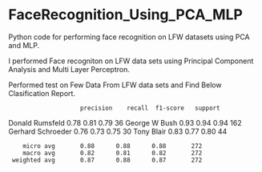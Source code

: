 # FaceRecognition_Using_PCA_MLP
Python code for performing face recognition on LFW datasets using PCA and MLP.

I performed Face recogniton on LFW data sets using Principal Component Analysis and Multi Layer Perceptron.

Performed test on Few Data From LFW data sets and Find Below Clasification Report.

                        precision    recall  f1-score   support

  Donald Rumsfeld       0.78      0.81      0.79        36 
    George W Bush       0.93      0.94      0.94       162
Gerhard Schroeder       0.76      0.73      0.75        30
       Tony Blair       0.83      0.77      0.80        44

        micro avg       0.88      0.88      0.88       272
        macro avg       0.82      0.81      0.82       272
     weighted avg       0.87      0.88      0.87       272
